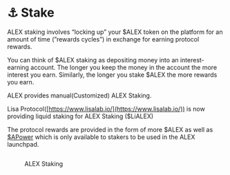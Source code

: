 # ⚓ Stake

ALEX staking involves “locking up” your $ALEX token on the platform for an amount of time (”rewards cycles”) in exchange for earning protocol rewards.&#x20;

You can think of \$ALEX staking as depositing money into an interest-earning account. The longer you keep the money in the account the more interest you earn. Similarly, the longer you stake $ALEX the more rewards you earn.

ALEX provides manual(Customized) ALEX Staking.&#x20;

Lisa Protocol([https://www.lisalab.io/](https://www.lisalab.io/)) is now providing liquid staking for ALEX Staking ($LiALEX)&#x20;

The protocol rewards are provided in the form of more $ALEX as well as [\$APower](https://medium.com/alexgobtc/what-is-alex-staking-power-and-how-do-i-use-it-1b3de3797fa2) which is only available to stakers to be used in the ALEX launchpad.

<figure><img src="../.gitbook/assets/image (3).png" alt=""><figcaption><p>ALEX Staking</p></figcaption></figure>

<!-- 

## Choose where to start

<table data-view="cards"><thead><tr><th></th><th data-hidden data-card-target data-type="content-ref"></th><th data-hidden data-card-cover data-type="files"></th></tr></thead><tbody><tr><td>Key concepts</td><td><a href="key-concepts.md">key-concepts.md</a></td><td><a href="../../.gitbook/assets/cards/key-concepts.png">cards/key-concepts.png</a></td></tr><tr><td>How to stake</td><td><a href="how-to.md">how-to.md</a></td><td><a href="../../.gitbook/assets/cards/how-to.png">cards/how-to.png</a></td></tr><tr><td>FAQs</td><td><a href="faqs.md">faqs.md</a></td><td><a href="../../.gitbook/assets/cards/faqs.png">cards/faqs.png</a></td></tr></tbody></table>

## Support

For assistance, please reach out to our Community Managers on [Discord](https://discord.com/invite/alexlab) and [Telegram Channel](https://t.me/AlexCommunity).  

-->